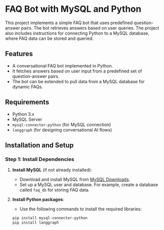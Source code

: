 # FAQ Bot with MySQL and Python

This project implements a simple FAQ bot that uses predefined question-answer pairs. The bot retrieves answers based on user queries. The project also includes instructions for connecting Python to a MySQL database, where FAQ data can be stored and queried.

## Features
- A conversational FAQ bot implemented in Python.
- It fetches answers based on user input from a predefined set of question-answer pairs.
- The bot can be extended to pull data from a MySQL database for dynamic FAQs.

## Requirements

- Python 3.x
- MySQL Server
- `mysql-connector-python` (for MySQL connection)
- `langgraph` (for designing conversational AI flows)

## Installation and Setup

### Step 1: Install Dependencies

1. **Install MySQL** (if not already installed):
   - Download and install MySQL from [MySQL Downloads](https://dev.mysql.com/downloads/).
   - Set up a MySQL user and database. For example, create a database called `faq_db` for storing FAQ data.

2. **Install Python packages**:
   - Use the following commands to install the required libraries:

   ```bash
   pip install mysql-connector-python
   pip install langgraph
